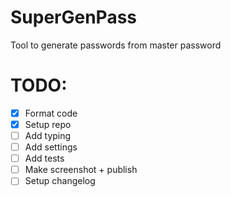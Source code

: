 # SuperGenPass

Tool to generate passwords from master password

# TODO:

- [x] Format code
- [x] Setup repo
- [ ] Add typing
- [ ] Add settings
- [ ] Add tests
- [ ] Make screenshot + publish
- [ ] Setup changelog
